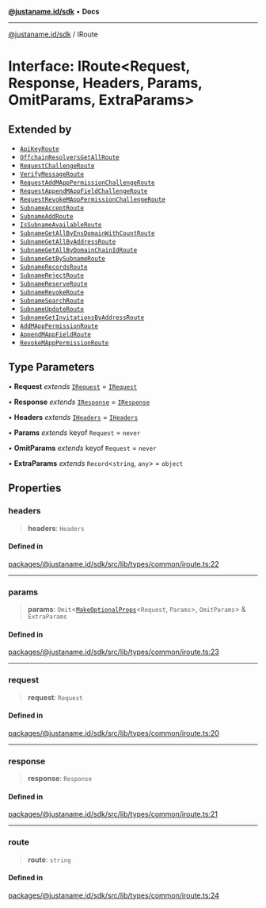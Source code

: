 [**@justaname.id/sdk**](../README.md) • **Docs**

***

[@justaname.id/sdk](../globals.md) / IRoute

# Interface: IRoute\<Request, Response, Headers, Params, OmitParams, ExtraParams\>

## Extended by

- [`ApiKeyRoute`](ApiKeyRoute.md)
- [`OffchainResolversGetAllRoute`](OffchainResolversGetAllRoute.md)
- [`RequestChallengeRoute`](RequestChallengeRoute.md)
- [`VerifyMessageRoute`](VerifyMessageRoute.md)
- [`RequestAddMAppPermissionChallengeRoute`](RequestAddMAppPermissionChallengeRoute.md)
- [`RequestAppendMAppFieldChallengeRoute`](RequestAppendMAppFieldChallengeRoute.md)
- [`RequestRevokeMAppPermissionChallengeRoute`](RequestRevokeMAppPermissionChallengeRoute.md)
- [`SubnameAcceptRoute`](SubnameAcceptRoute.md)
- [`SubnameAddRoute`](SubnameAddRoute.md)
- [`IsSubnameAvailableRoute`](IsSubnameAvailableRoute.md)
- [`SubnameGetAllByEnsDomainWithCountRoute`](SubnameGetAllByEnsDomainWithCountRoute.md)
- [`SubnameGetAllByAddressRoute`](SubnameGetAllByAddressRoute.md)
- [`SubnameGetAllByDomainChainIdRoute`](SubnameGetAllByDomainChainIdRoute.md)
- [`SubnameGetBySubnameRoute`](SubnameGetBySubnameRoute.md)
- [`SubnameRecordsRoute`](SubnameRecordsRoute.md)
- [`SubnameRejectRoute`](SubnameRejectRoute.md)
- [`SubnameReserveRoute`](SubnameReserveRoute.md)
- [`SubnameRevokeRoute`](SubnameRevokeRoute.md)
- [`SubnameSearchRoute`](SubnameSearchRoute.md)
- [`SubnameUpdateRoute`](SubnameUpdateRoute.md)
- [`SubnameGetInvitationsByAddressRoute`](SubnameGetInvitationsByAddressRoute.md)
- [`AddMAppPermissionRoute`](AddMAppPermissionRoute.md)
- [`AppendMAppFieldRoute`](AppendMAppFieldRoute.md)
- [`RevokeMAppPermissionRoute`](RevokeMAppPermissionRoute.md)

## Type Parameters

• **Request** *extends* [`IRequest`](IRequest.md) = [`IRequest`](IRequest.md)

• **Response** *extends* [`IResponse`](IResponse.md) = [`IResponse`](IResponse.md)

• **Headers** *extends* [`IHeaders`](IHeaders.md) = [`IHeaders`](IHeaders.md)

• **Params** *extends* keyof `Request` = `never`

• **OmitParams** *extends* keyof `Request` = `never`

• **ExtraParams** *extends* `Record`\<`string`, `any`\> = `object`

## Properties

### headers

> **headers**: `Headers`

#### Defined in

[packages/@justaname.id/sdk/src/lib/types/common/iroute.ts:22](https://github.com/JustaName-id/JustaName-sdk/blob/7430def13fc61cd3fc8b89d25e0869ee390cc2d0/packages/@justaname.id/sdk/src/lib/types/common/iroute.ts#L22)

***

### params

> **params**: `Omit`\<[`MakeOptionalProps`](../type-aliases/MakeOptionalProps.md)\<`Request`, `Params`\>, `OmitParams`\> & `ExtraParams`

#### Defined in

[packages/@justaname.id/sdk/src/lib/types/common/iroute.ts:23](https://github.com/JustaName-id/JustaName-sdk/blob/7430def13fc61cd3fc8b89d25e0869ee390cc2d0/packages/@justaname.id/sdk/src/lib/types/common/iroute.ts#L23)

***

### request

> **request**: `Request`

#### Defined in

[packages/@justaname.id/sdk/src/lib/types/common/iroute.ts:20](https://github.com/JustaName-id/JustaName-sdk/blob/7430def13fc61cd3fc8b89d25e0869ee390cc2d0/packages/@justaname.id/sdk/src/lib/types/common/iroute.ts#L20)

***

### response

> **response**: `Response`

#### Defined in

[packages/@justaname.id/sdk/src/lib/types/common/iroute.ts:21](https://github.com/JustaName-id/JustaName-sdk/blob/7430def13fc61cd3fc8b89d25e0869ee390cc2d0/packages/@justaname.id/sdk/src/lib/types/common/iroute.ts#L21)

***

### route

> **route**: `string`

#### Defined in

[packages/@justaname.id/sdk/src/lib/types/common/iroute.ts:24](https://github.com/JustaName-id/JustaName-sdk/blob/7430def13fc61cd3fc8b89d25e0869ee390cc2d0/packages/@justaname.id/sdk/src/lib/types/common/iroute.ts#L24)
